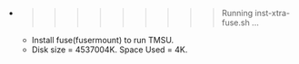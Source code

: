 * >>>>>>>>> Running inst-xtra-fuse.sh ...
  * Install fuse(fusermount) to run TMSU.
  * Disk size = 4537004K. Space Used = 4K.
